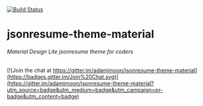 [![Build Status](https://api.travis-ci.org/adamjmoon/jsonresume-theme-material.svg?branch=master)](http://travis-ci.org/adamjmoon/jsonresume-theme-material)
# jsonresume-theme-material
###### Material Design Lite jsonresume theme for coders

[![Join the chat at https://gitter.im/adamjmoon/jsonresume-theme-material](https://badges.gitter.im/Join%20Chat.svg)](https://gitter.im/adamjmoon/jsonresume-theme-material?utm_source=badge&utm_medium=badge&utm_campaign=pr-badge&utm_content=badge)


